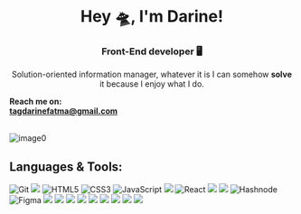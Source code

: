 ## <h1 align="center" dir="auto">Hey 🛸, I'm Darine!</h1>
<h3 align="center" dir="auto">Front-End developer 🖥</h3>
<p align="center" dir="auto">Solution-oriented information manager, whatever it is I can somehow <b>solve</b> it because I enjoy what I do. </p>
<b>Reach me on: <br>
<a href="mailto:tagdarinefatma@gmail.com">tagdarinefatma@gmail.com</a><br>
</b><br>

![image0](https://github.com/darinetag/darinetag/assets/137963187/32e2714d-3d22-4f34-921c-4966ec614180)

## Languages & Tools:
![Git](https://img.shields.io/badge/git-%23F05033.svg?style=for-the-badge&logo=git&logoColor=white)
<img src="https://img.shields.io/badge/github-%23121011.svg?style=for-the-badge&logo=github&logoColor=white"/>
![HTML5](https://img.shields.io/badge/html5-%23E34F26.svg?style=for-the-badge&logo=html5&logoColor=white)
![CSS3](https://img.shields.io/badge/css3-%231572B6.svg?style=for-the-badge&logo=css3&logoColor=white)
![JavaScript](https://img.shields.io/badge/javascript-%23323330.svg?style=for-the-badge&logo=javascript&logoColor=%23F7DF1E)
<img src="https://img.shields.io/badge/typescript-%23007ACC.svg?style=for-the-badge&logo=typescript&logoColor=white"/>
![React](https://img.shields.io/badge/react-%2320232a.svg?style=for-the-badge&logo=react&logoColor=%2361DAFB)
<img src="https://img.shields.io/badge/Next-black?style=for-the-badge&logo=next.js&logoColor=white"/>
<img src="https://img.shields.io/badge/bootstrap-%238511FA.svg?style=for-the-badge&logo=bootstrap&logoColor=white"/>
![Hashnode](https://img.shields.io/badge/Hashnode-2962FF?style=for-the-badge&logo=hashnode&logoColor=white)
![Figma](https://img.shields.io/badge/figma-%23F24E1E.svg?style=for-the-badge&logo=figma&logoColor=white)
<img src="https://img.shields.io/badge/daisyUI-1ad1a5?style=for-the-badge&logo=daisyui&logoColor=white"/>
<img src="https://img.shields.io/badge/Vercel-000000?style=for-the-badge&logo=vercel&logoColor=white"/>
<img src="https://img.shields.io/badge/MUI-%230081CB.svg?style=for-the-badge&logo=mui&logoColor=white"/>
<img src="https://img.shields.io/badge/NPM-%23CB3837.svg?style=for-the-badge&logo=npm&logoColor=white"/>
<img src="https://img.shields.io/badge/node.js-6DA55F?style=for-the-badge&logo=node.js&logoColor=white"/>
<img src="https://img.shields.io/badge/redux-%23593d88.svg?style=for-the-badge&logo=redux&logoColor=white"/>
<img src="https://img.shields.io/badge/vite-%23646CFF.svg?style=for-the-badge&logo=vite&logoColor=white"/>
<img src="https://img.shields.io/badge/WordPress-%23117AC9.svg?style=for-the-badge&logo=WordPress&logoColor=white"/>
<img src="https://img.shields.io/badge/-jest-%23C21325?style=for-the-badge&logo=jest&logoColor=white"/>





